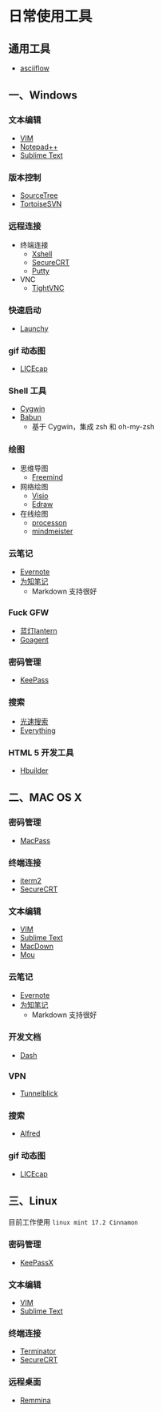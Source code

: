 # 日常使用工具

## 通用工具

* [asciiflow](http://asciiflow.com/)

## 一、Windows

### 文本编辑

* [VIM](http://www.vim.org/download.php)
* [Notepad++](http://notepad-plus-plus.org/)
* [Sublime Text](http://www.sublimetext.com/)

### 版本控制

* [SourceTree](http://www.sourcetreeapp.com/)
* [TortoiseSVN](http://tortoisesvn.net/index.zh.html)

### 远程连接

* 终端连接
    * [Xshell](http://www.netsarang.com/products/xmg_overview.html)
    * [SecureCRT](http://www.vandyke.com/products/securecrt/)
    * [Putty](http://www.chiark.greenend.org.uk/~sgtatham/putty/download.html)
* VNC
    * [TightVNC](http://www.tightvnc.com/)

### 快速启动

* [Launchy](http://www.launchy.net/)

### gif 动态图

* [LICEcap](http://www.cockos.com/licecap/)

### Shell 工具

* [Cygwin](http://www.cygwin.com/)
* [Babun](http://babun.github.io/)
    * 基于 Cygwin，集成 zsh 和 oh-my-zsh

### 绘图

* 思维导图
    * [Freemind](http://sourceforge.net/projects/freemind/)
* 网络绘图
    * [Visio](https://products.office.com/zh-cn/visio/flowchart-software)
    * [Edraw](https://www.edrawsoft.com/)
* 在线绘图
    * [processon](https://www.processon.com/)
    * [mindmeister](https://www.mindmeister.com)

### 云笔记

* [Evernote](https://www.yinxiang.com/?from=evernote)
* [为知笔记](http://www.wiz.cn/)
    * Markdown 支持很好

### Fuck GFW

* [蓝灯lantern](https://getlantern.org/)
* [Goagent](https://github.com/goagent/goagent)

### 密码管理

* [KeePass](http://keepass.info/)

### 搜索

* [光速搜索](http://www.iplaysoft.com/guang-su-sou-suo.html)
* [Everything](http://www.voidtools.com/)

### HTML 5 开发工具

* [Hbuilder](http://dcloud.io/)

## 二、MAC OS X

### 密码管理

* [MacPass](https://github.com/mstarke/MacPass)

### 终端连接

* [iterm2](https://www.iterm2.com/)
* [SecureCRT](http://www.vandyke.com/products/securecrt/)

### 文本编辑

* [VIM](http://www.vim.org/download.php)
* [Sublime Text](http://www.sublimetext.com/)
* [MacDown](http://macdown.uranusjr.com/)
* [Mou](http://25.io/mou/)

### 云笔记

* [Evernote](https://www.yinxiang.com/?from=evernote)
* [为知笔记](http://www.wiz.cn/)
    * Markdown 支持很好

### 开发文档

* [Dash](https://kapeli.com/dash)

### VPN

* [Tunnelblick](http://sourceforge.net/projects/tunnelblick/)

### 搜索

* [Alfred](http://www.alfredapp.com/)

### gif 动态图

* [LICEcap](http://www.cockos.com/licecap/)

## 三、Linux

目前工作使用 `linux mint 17.2 Cinnamon`

### 密码管理

* [KeePassX](https://www.keepassx.org/)

### 文本编辑

* [VIM](http://www.vim.org/download.php)
* [Sublime Text](http://www.sublimetext.com/)

### 终端连接

* [Terminator](http://gnometerminator.blogspot.com/p/introduction.html)
* [SecureCRT](http://www.vandyke.com/products/securecrt/)

### 远程桌面

* [Remmina](http://remmina.sourceforge.net/)
